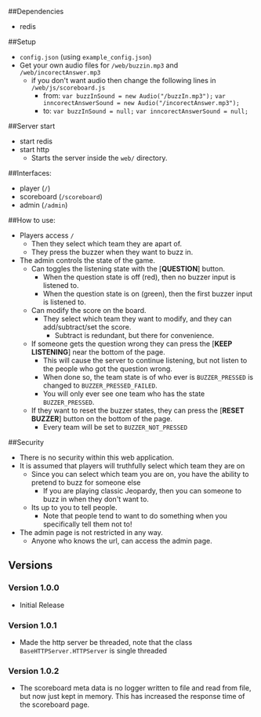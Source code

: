 ##Dependencies
* redis

##Setup
* `config.json` (using `example_config.json`)
* Get your own audio files for `/web/buzzin.mp3` and `/web/incorectAnswer.mp3`
	* if you don't want audio then change the following lines in `/web/js/scoreboard.js`
		* from:
			`var buzzInSound = new Audio("/buzzIn.mp3");`
			`var inncorectAnswerSound = new Audio("/incorectAnswer.mp3");`
		* to:
			`var buzzInSound = null;`
			`var inncorectAnswerSound = null;`

##Server start
* start redis
* start http
	* Starts the server inside the `web/` directory.

##Interfaces:
* player (`/`)
* scoreboard (`/scoreboard`)
* admin (`/admin`)

##How to use:
* Players access `/`
	* Then they select which team they are apart of.
	* They press the buzzer when they want to buzz in.
* The admin controls the state of the game. 
	* Can toggles the listening state with the [**QUESTION**] button.
		* When the question state is off (red), then no buzzer input is listened to.
		* When the question state is on (green), then the first buzzer input is listened to.
	* Can modify the score on the board.
		* They select which team they want to modify, and they can add/subtract/set the score.
			* Subtract is redundant, but there for convenience.
	* If someone gets the question wrong they can press the [**KEEP LISTENING**] near the bottom of the page.
		* This will cause the server to continue listening, but not listen to the people who got the question wrong.
		* When done so, the team state is of who ever is `BUZZER_PRESSED` is changed to `BUZZER_PRESSED_FAILED`.
		* You will only ever see one team who has the state `BUZZER_PRESSED`.
	* If they want to reset the buzzer states, they can press the [**RESET BUZZER**] button on the bottom of the page.
		* Every team will be set to `BUZZER_NOT_PRESSED`

##Security
* There is no security within this web application.
* It is assumed that players will truthfully select which team they are on
	* Since you can select which team you are on, you have the ability to pretend to buzz for someone else
		* If you are playing classic Jeopardy, then you can someone to buzz in when they don't want to.
	* Its up to you to tell people.
		* Note that people tend to want to do something when you specifically tell them not to!
* The admin page is not restricted in any way.
	* Anyone who knows the url, can access the admin page.

## Versions
### Version 1.0.0
* Initial Release

### Version 1.0.1
* Made the http server be threaded, note that the class `BaseHTTPServer.HTTPServer` is single threaded

### Version 1.0.2
* The scoreboard meta data is no logger written to file and read from file, but now just kept in memory. This has increased the response time of the scoreboard page.

